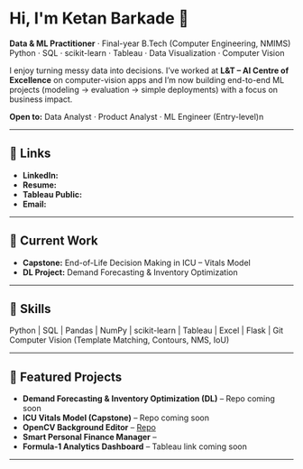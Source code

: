 # Hi, I'm Ketan Barkade 👋

**Data & ML Practitioner** · Final-year B.Tech (Computer Engineering, NMIMS)  
Python · SQL · scikit-learn · Tableau · Data Visualization · Computer Vision

I enjoy turning messy data into decisions. I’ve worked at **L&T – AI Centre of Excellence** on computer-vision apps and I’m now building end-to-end ML projects (modeling → evaluation → simple deployments) with a focus on business impact.

**Open to:** Data Analyst · Product Analyst · ML Engineer (Entry-level)n

---

## 🔗 Links
- **LinkedIn:** <your-link>  
- **Resume:** <your-drive-link>  
- **Tableau Public:** <your-link>  
- **Email:** <your-email>  

---

## 🚀 Current Work
- **Capstone:** End-of-Life Decision Making in ICU – Vitals Model  
- **DL Project:** Demand Forecasting & Inventory Optimization  

---

## 🧠 Skills
Python | SQL | Pandas | NumPy | scikit-learn | Tableau | Excel | Flask | Git  
Computer Vision (Template Matching, Contours, NMS, IoU)  

---

## 📌 Featured Projects
- **Demand Forecasting & Inventory Optimization (DL)** – Repo coming soon  
- **ICU Vitals Model (Capstone)** – Repo coming soon  
- **OpenCV Background Editor** – [Repo](https://github.com/KINGERZ02/OpenCV-BackgroundEditor)
- **Smart Personal Finance Manager** – 
- **Formula-1 Analytics Dashboard** – Tableau link coming soon  

---
